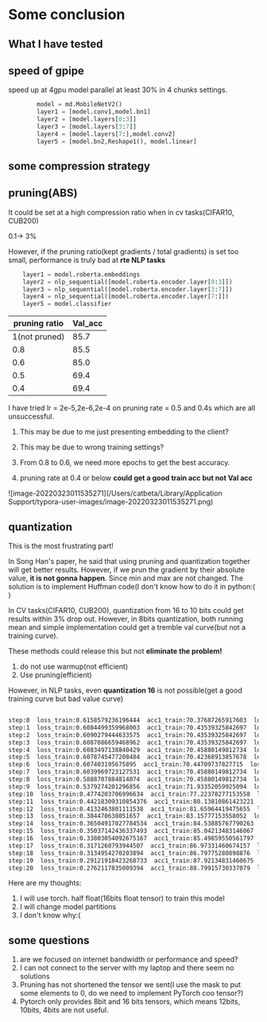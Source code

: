 # Some conclusion

## What I have tested

## speed of gpipe

speed up at 4gpu model parallel at least 30% in 4 chunks settings.

```python
        model = md.MobileNetV2()
        layer1 = [model.conv1,model.bn1]
        layer2 = [model.layers[0:3]]
        layer3 = [model.layers[3:7]]
        layer4 = [model.layers[7:],model.conv2]
        layer5 = [model.bn2,Reshape1(), model.linear]
```

## some compression strategy

## pruning(ABS)

It could be set at a high compression ratio when in cv tasks(CIFAR10, CUB200)

0.1-> 3%

However, if the pruning ratio(kept gradients / total gradients) is set too small, performance is truly bad at **rte NLP tasks**

```python
    layer1 = model.roberta.embeddings
    layer2 = nlp_sequential([model.roberta.encoder.layer[0:3]])
    layer3 = nlp_sequential([model.roberta.encoder.layer[3:7]])
    layer4 = nlp_sequential([model.roberta.encoder.layer[7:]])
    layer5 = model.classifier
```



| pruning ratio | Val_acc |
| ------------- | ------- |
| 1(not pruned) | 85.7    |
| 0.8           | 85.5    |
| 0.6           | 85.0    |
| 0.5           | 69.4    |
| 0.4           | 69.4    |

I have tried lr = 2e-5,2e-6,2e-4 on pruning rate = 0.5 and 0.4s which are all unsuccessful.

1. This may be due to me just presenting embedding to the client?

2. This may be due to wrong training settings?

3. From 0.8 to 0.6, we need more epochs to get the best accuracy.

4. pruning rate at 0.4 or below **could get a good train acc but not Val acc**

![image-20220323011535271](/Users/catbeta/Library/Application Support/typora-user-images/image-20220323011535271.png)

## quantization

This is the most frustrating part!

In Song Han's paper, he said that using pruning and quantization together will get better results. However, if we prun the gradient by their absolute value, **it is not gonna happen**. Since min and max are not changed. The solution is to implement Huffman code(I don't know how to do it in python:( )

In CV tasks(CIFAR10, CUB200), quantization from 16 to 10 bits could get results within 3% drop out. However, in 8bits quantization, both running mean and simple implementation could get a tremble val curve(but not a training curve).

These methods could release this but not **eliminate the problem!**

1. do not use warmup(not efficient)
2. Use pruning(efficient)

However, in NLP tasks, even **quantization 16** is not possible(get a good training curve but bad value curve)

```txt

step:0  loss_train:0.6158579236196444  acc1_train:70.37687265917603  loss_val:0.6533277942584111  acc1_val:69.13461538461539  time_per_batch:0.181953010041169
step:1  loss_train:0.6084499359968003  acc1_train:70.43539325842697  loss_val:0.652993622651467  acc1_val:69.13461538461539  time_per_batch:0.18329019537579255
step:2  loss_train:0.6090279444633575  acc1_train:70.43539325842697  loss_val:0.6521900493365068  acc1_val:69.13461538461539  time_per_batch:0.1839324017142535
step:3  loss_train:0.6087086659468962  acc1_train:70.43539325842697  loss_val:0.6491002048437412  acc1_val:69.13461538461539  time_per_batch:0.18440750654270585
step:4  loss_train:0.6083497138840429  acc1_train:70.45880149812734  loss_val:0.6503231878464039  acc1_val:69.13461538461539  time_per_batch:0.18464311812254375
step:5  loss_train:0.6078745477208484  acc1_train:70.42368913857678  loss_val:0.6561386940570978  acc1_val:69.13461538461539  time_per_batch:0.18474518895595707
step:6  loss_train:0.607403195675895  acc1_train:70.44709737827715  loss_val:0.6572846458508418  acc1_val:69.13461538461539  time_per_batch:0.18490824806556272
step:7  loss_train:0.6039969723127531  acc1_train:70.45880149812734  loss_val:0.6622396180262933  acc1_val:69.13461538461539  time_per_batch:0.18496277225151492
step:8  loss_train:0.5888707884814074  acc1_train:70.45880149812734  loss_val:0.6693362639500544  acc1_val:69.13461538461539  time_per_batch:0.18487694959961967
step:9  loss_train:0.5379274201296856  acc1_train:71.93352059925094  loss_val:0.6858779402879568  acc1_val:68.46153846153847  time_per_batch:0.18499962935286962
step:10  loss_train:0.4774203706996634  acc1_train:77.22378277153558  loss_val:0.6921224848582195  acc1_val:52.30769230769231  time_per_batch:0.18498387050985843
step:11  loss_train:0.44218309310854376  acc1_train:80.13810861423221  loss_val:0.7019618006852957  acc1_val:31.923076923076923  time_per_batch:0.18481055984782815
step:12  loss_train:0.4132463801111538  acc1_train:81.65964419475655  loss_val:0.7012472019745754  acc1_val:32.59615384615385  time_per_batch:0.1850253990973426
step:13  loss_train:0.384470638051657  acc1_train:83.15777153558052  loss_val:0.7059129918997105  acc1_val:31.057692307692307  time_per_batch:0.18498928225442265
step:14  loss_train:0.36504917027784534  acc1_train:84.53885767790263  loss_val:0.7052472352981567  acc1_val:30.96153846153846  time_per_batch:0.1850060470095288
step:15  loss_train:0.35037142436337493  acc1_train:85.04213483146067  loss_val:0.7123304488567206  acc1_val:30.865384615384617  time_per_batch:0.18498070632920283
step:16  loss_train:0.33803054092675167  acc1_train:85.49859550561797  loss_val:0.7103389675800617  acc1_val:30.865384615384617  time_per_batch:0.1848990810051393
step:17  loss_train:0.3171260793944507  acc1_train:86.97331460674157  loss_val:0.7051494939969136  acc1_val:30.96153846153846  time_per_batch:0.18556241462293188
step:18  loss_train:0.3134954270203894  acc1_train:86.79775280898876  loss_val:0.7072076187683985  acc1_val:30.96153846153846  time_per_batch:0.18526231572869117
step:19  loss_train:0.29121918423268733  acc1_train:87.92134831460675  loss_val:0.7095052762673452  acc1_val:30.865384615384617  time_per_batch:0.185322939233387
step:20  loss_train:0.2762117835009394  acc1_train:88.79915730337079  loss_val:0.7127929256512568  acc1_val:30.865384615384617  time_per_batch:0.18629510036568517
```

Here are my thoughts:

1. I will use torch. half float(16bits float tensor) to train this model
2. I will change model partitions
3. I don't know why:(

## some questions

1. are we focused on internet bandwidth or performance and speed?
2. I can not connect to the server with my laptop and there seem no solutions
3. Pruning has not shortened the tensor we sent(I use the mask to put some elements to 0, do we need to implement PyTorch coo tensor?)
4. Pytorch only provides 8bit and 16 bits tensors, which means 12bits, 10bits, 4bits are not useful.